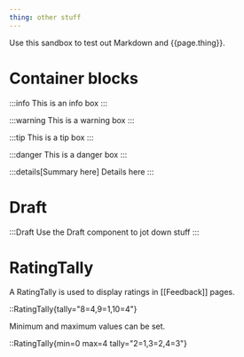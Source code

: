 ```yaml
---
thing: other stuff
---
```


Use this sandbox to test out Markdown and {{page.thing}}.

# Container blocks

:::info
This is an info box
:::

:::warning
This is a warning box
:::

:::tip
This is a tip box
:::

:::danger
This is a danger box
:::

:::details[Summary here]
Details here
:::

# Draft

:::Draft
<span onmouseover="console.log('meow')">Use the Draft component to jot down stuff</span>
:::

# RatingTally

A RatingTally is used to display ratings in [[Feedback]] pages.

::RatingTally{tally="8=4,9=1,10=4"}

Minimum and maximum values can be set.

::RatingTally{min=0 max=4 tally="2=1,3=2,4=3"}
